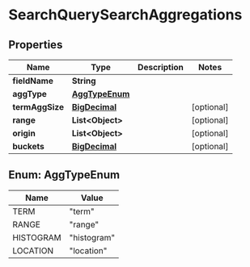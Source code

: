 
# SearchQuerySearchAggregations

## Properties
Name | Type | Description | Notes
------------ | ------------- | ------------- | -------------
**fieldName** | **String** |  | 
**aggType** | [**AggTypeEnum**](#AggTypeEnum) |  | 
**termAggSize** | [**BigDecimal**](BigDecimal.md) |  |  [optional]
**range** | **List&lt;Object&gt;** |  |  [optional]
**origin** | **List&lt;Object&gt;** |  |  [optional]
**buckets** | [**BigDecimal**](BigDecimal.md) |  |  [optional]


<a name="AggTypeEnum"></a>
## Enum: AggTypeEnum
Name | Value
---- | -----
TERM | &quot;term&quot;
RANGE | &quot;range&quot;
HISTOGRAM | &quot;histogram&quot;
LOCATION | &quot;location&quot;



